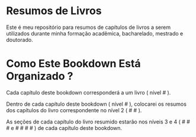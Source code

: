 # Resumos de Livros

Este é meu repositório para resumos de capítulos de livros a serem utilizados durante minha formação acadêmica, bacharelado, mestrado e doutorado.

# Como Este Bookdown Está Organizado  ?

Cada capítulo deste bookdown corresponderá a um livro ( nível # ).

Dentro de cada capítulo deste bookdown ( nível # ), colocarei os resumos dos capítulos do livro correspondente no nível 2 ( # #  ).

As seções de cada capítulo do livro resumido estarão nos níveis 3 e 4 ( # # # e # # # # ) de cada capítulo deste bookdown.
